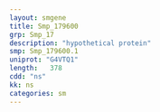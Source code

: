```yaml
---
layout: smgene
title: Smp_179600
grp: Smp_17
description: "hypothetical protein"
smp: Smp_179600.1
uniprot: "G4VTQ1"
length:   378
cdd: "ns"
kk: ns
categories: sm
---
```

